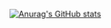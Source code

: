[![Anurag's GitHub stats](https://github-readme-stats.vercel.app/api?username=niclasv&show_icons=true&theme=onedark)](https://github.com/anuraghazra/github-readme-stats)
<!--
**NiclasV/NiclasV** is a ✨ _special_ ✨ repository because its `README.md` (this file) appears on your GitHub profile.

Here are some ideas to get you started:

- 🔭 I’m currently working on ...
- 🌱 I’m currently learning ...
- 👯 I’m looking to collaborate on ...
- 🤔 I’m looking for help with ...
- 💬 Ask me about ...
- 📫 How to reach me: ...
- 😄 Pronouns: ...
- ⚡ Fun fact: ...
-->
